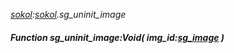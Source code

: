 _[sokol](../../modules/sokol/sokol-module.md):[sokol](../../modules/sokol/sokol-module.md).sg\_uninit\_image_
##### Function sg\_uninit\_image:Void( img_id:[sg_image](../../modules/sokol/sokol-sg_image.md) )
